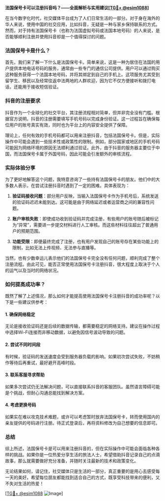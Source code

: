 **法国保号卡可以注册抖音吗？——全面解析与实用建议[[TG💪+ @esim1088](https://t.me/s/esim1088)]**

在当今数字化时代，社交媒体平台成为了人们日常生活的一部分。对于身在海外的华人来说，使用中国的社交应用，比如抖音，无疑是一种与家乡保持联系的方式。然而，对于持有法国保号卡（也称为法国虚拟号码或法国本地号码）的人来说，是否能够顺利注册并使用抖音却是一个值得探讨的问题。

### 法国保号卡是什么？

首先，我们来了解一下什么是法国保号卡。简单来说，这是一种为居住在法国的用户提供本地电话号码的服务，通常由一些专门的通信公司提供。用户可以通过购买这种服务获得一个法国本地号码，并将其绑定到自己的手机上。这项服务尤其受到留学生、移民以及经常往返中法两地的人群欢迎，因为它不仅方便接听和拨打电话，还能用于接收短信验证。

### 抖音的注册要求

抖音作为一个全球化的社交平台，其注册流程相对简单，但并非完全没有门槛。根据官方说明，抖音的注册需要填写手机号码以完成身份验证。这一过程旨在确保每位用户的账号真实有效，同时也为平台上的内容安全提供了保障。

理论上，任何有效的手机号码都可以用来注册抖音，包括法国保号卡。但是，实际操作中可能会遇到一些技术性或政策性的限制。例如，部分国家或地区的手机号码可能因为网络环境的原因无法顺利通过验证。此外，由于抖音的服务器主要位于中国，而法国保号卡属于外国号码，因此可能会引发额外的审核流程。

### 实际体验分享

为了更好地解答这个问题，我特意咨询了一些持有法国保号卡的朋友。他们中的大多数人表示，在尝试注册抖音时遇到了一定的困难。具体表现为：

1. **验证码接收问题**：部分用户反映，当输入法国保号卡作为手机号后，系统发送的验证码迟迟未能到达。这可能是由于网络延迟或者运营商之间的兼容性问题。
   
2. **账户审核失败**：即使成功收到验证码并完成注册，有些用户的账号随后被标记为“异常”，需要进一步提交材料进行人工审核。而这些材料往往超出了普通用户的预期范围。

3. **功能受限**：即便最终完成了注册，也有用户发现自己的账号存在某些功能上的限制，比如无法上传视频、无法参与直播等。

当然，也有少数幸运儿表示他们的法国保号卡完全没有任何问题，顺利完成了整个注册流程。由此可见，能否正常使用法国保号卡注册抖音，很大程度上取决于个人的运气以及当时的网络状况。

### 如何提高成功率？

既然了解了上述情况，那么如何才能提高使用法国保号卡注册抖音的成功率呢？以下是一些建议供参考：

#### 1. 确保网络稳定
无论是接收验证码还是后续的数据传输，都需要稳定的网络支持。建议在操作过程中选择Wi-Fi连接而非移动数据，以避免因信号波动导致的问题。

#### 2. 尝试不同时间段
有时候，验证码的发送速度会受到服务器负载的影响。如果初次尝试失败，不妨稍作等待后再重试，最好避开高峰时段。

#### 3. 联系客服寻求帮助
如果多次尝试仍无法解决问题，可以直接联系抖音的客服团队。虽然语言障碍可能是个挑战，但耐心沟通总能找到解决方案。

#### 4. 考虑更换号码
如果实在难以攻克技术难题，或许可以考虑暂时放弃法国保号卡，转而使用国内的亲友提供的号码进行注册。待正式登录后，再将资料修改为自己想要的信息即可。

### 总结

综上所述，法国保号卡是可以用来注册抖音的，但在实际操作中可能会面临各种各样的挑战。如果你是一位热爱分享生活的旅法人士，希望借助抖音记录自己的点滴故事，那么就需要做好充分准备，并随时关注最新的技术和政策变化。

无论结果如何，请记住，社交媒体只是生活的一部分，真正重要的是用心去感受每一天的美好。希望每位朋友都能找到适合自己的方式，既享受科技带来的便利，又不失对生活的热爱！

[[TG💪+ @esim1088](https://t.me/s/esim1088) ![Image](https://i.postimg.cc/4NQfJmqS/Snipaste-2025-05-13-00-14-12.png)]